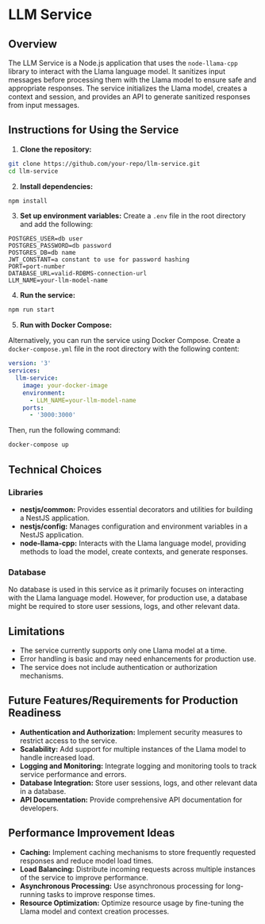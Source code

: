 # LLM Service

## Overview

The LLM Service is a Node.js application that uses the `node-llama-cpp` library to interact with the Llama language model. It sanitizes input messages before processing them with the Llama model to ensure safe and appropriate responses. The service initializes the Llama model, creates a context and session, and provides an API to generate sanitized responses from input messages.

## Instructions for Using the Service

1. **Clone the repository:**

```bash
git clone https://github.com/your-repo/llm-service.git
cd llm-service
```

2. **Install dependencies:**

```bash
npm install
```

3. **Set up environment variables:**
   Create a `.env` file in the root directory and add the following:

```env
POSTGRES_USER=db user
POSTGRES_PASSWORD=db password
POSTGRES_DB=db name
JWT_CONSTANT=a constant to use for password hashing
PORT=port-number
DATABASE_URL=valid-RDBMS-connection-url
LLM_NAME=your-llm-model-name
```

4. **Run the service:**

```bash
npm run start
```

5. **Run with Docker Compose:**

Alternatively, you can run the service using Docker Compose. Create a `docker-compose.yml` file in the root directory with the following content:

```yaml
version: '3'
services:
  llm-service:
    image: your-docker-image
    environment:
      - LLM_NAME=your-llm-model-name
    ports:
      - '3000:3000'
```

Then, run the following command:

```bash
docker-compose up
```

## Technical Choices

### Libraries

- **nestjs/common:** Provides essential decorators and utilities for building a NestJS application.
- **nestjs/config:** Manages configuration and environment variables in a NestJS application.
- **node-llama-cpp:** Interacts with the Llama language model, providing methods to load the model, create contexts, and generate responses.

### Database

No database is used in this service as it primarily focuses on interacting with the Llama language model. However, for production use, a database might be required to store user sessions, logs, and other relevant data.

## Limitations

- The service currently supports only one Llama model at a time.
- Error handling is basic and may need enhancements for production use.
- The service does not include authentication or authorization mechanisms.

## Future Features/Requirements for Production Readiness

- **Authentication and Authorization:** Implement security measures to restrict access to the service.
- **Scalability:** Add support for multiple instances of the Llama model to handle increased load.
- **Logging and Monitoring:** Integrate logging and monitoring tools to track service performance and errors.
- **Database Integration:** Store user sessions, logs, and other relevant data in a database.
- **API Documentation:** Provide comprehensive API documentation for developers.

## Performance Improvement Ideas

- **Caching:** Implement caching mechanisms to store frequently requested responses and reduce model load times.
- **Load Balancing:** Distribute incoming requests across multiple instances of the service to improve performance.
- **Asynchronous Processing:** Use asynchronous processing for long-running tasks to improve response times.
- **Resource Optimization:** Optimize resource usage by fine-tuning the Llama model and context creation processes.
